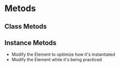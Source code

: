 # Metods

## Class Metods

## Instance Metods

- Modify the Element to optimize how it's instantiated
- Modify the Element while it's being practiced